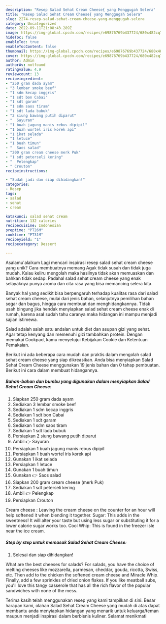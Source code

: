 ```yaml
---
description: "Resep Salad Sehat Cream Cheese{ yang Menggugah Selera"
title: "Resep Salad Sehat Cream Cheese{ yang Menggugah Selera"
slug: 2274-resep-salad-sehat-cream-cheese-yang-menggugah-selera
category: Uncategorized
date: 2022-09-11T21:08:43.289Z
image: https://img-global.cpcdn.com/recipes/e69876769b437724/680x482cq70/salad-sehat-cream-cheese-foto-resep-utama.jpg
hideToc: false
enableToc: true
enableTocContent: false
thumbnail: https://img-global.cpcdn.com/recipes/e69876769b437724/680x482cq70/salad-sehat-cream-cheese-foto-resep-utama.jpg
cover: https://img-global.cpcdn.com/recipes/e69876769b437724/680x482cq70/salad-sehat-cream-cheese-foto-resep-utama.jpg
author: Admin
authorAv: notfound
ratingvalue: 4.9
reviewcount: 13
recipeingredient:
- "250 gram dada ayam"
- "3 lembar smoke beef"
- "1 sdm kecap inggris"
- "1 sdt bon Cabai"
- "1 sdt garam"
- "1 sdm saos tiram"
- "1 sdt lada bubuk"
- "2 siung bawang putih diparut"
- "  Sayuran"
- "1 buah jagung manis rebus dipipil"
- "1 buah wortel iris korek api"
- "1 ikat selada"
- "1 letuce"
- "1 buah timun"
- "  Saos salad"
- "200 gram cream cheese merk Puk"
- "1 sdt peterseli kering"
- "  Pelengkap"
- " Crouton"
recipeinstructions:

- "Sudah jadi dan siap dihidangkan!"
categories:
- Resep
tags:
- salad
- sehat
- cream

katakunci: salad sehat cream 
nutrition: 132 calories
recipecuisine: Indonesian
preptime: "PT26M"
cooktime: "PT31M"
recipeyield: "1"
recipecategory: Dessert

---
```



Asalamu'alaikum Lagi mencari inspirasi resep salad sehat cream cheese yang unik? Cara membuatnya memang Agak tidak susah dan tidak juga mudah. Kalau keliru mengolah maka hasilnya tidak akan memuaskan dan bahkan tidak sedap. Padahal salad sehat cream cheese yang enak selayaknya punya aroma dan cita rasa yang bisa memancing selera kita.


Banyak hal yang sedikit bisa berpengaruh terhadap kualitas rasa dari salad sehat cream cheese, mulai dari jenis bahan, selanjutnya pemilihan bahan segar dan bagus, hingga cara membuat dan menghidangkannya. Tidak usah bingung jika hendak menyiapkan salad sehat cream cheese enak di rumah, karena asal sudah tahu caranya maka hidangan ini mampu menjadi sajian istimewa.

Salad adalah salah satu andalan untuk diet dan asupan gizi yang sehat. Agar tetap kenyang dan memenuhi gizi tambahkan protein. Dengan memakai Cookpad, kamu menyetujui Kebijakan Cookie dan Ketentuan Pemakaian.


Berikut ini ada beberapa cara mudah dan praktis dalam mengolah salad sehat cream cheese yang siap dikreasikan. Anda bisa menyiapkan Salad Sehat Cream Cheese menggunakan 19 jenis bahan dan 0 tahap pembuatan. Berikut ini cara dalam membuat hidangannya.

<!--inarticleads1-->

##### Bahan-bahan dan bumbu yang digunakan dalam menyiapkan Salad Sehat Cream Cheese:

1. Siapkan 250 gram dada ayam
1. Sediakan 3 lembar smoke beef
1. Sediakan 1 sdm kecap inggris
1. Sediakan 1 sdt bon Cabai
1. Sediakan 1 sdt garam
1. Sediakan 1 sdm saos tiram
1. Sediakan 1 sdt lada bubuk
1. Persiapkan 2 siung bawang putih diparut
1. Ambil  👉 Sayuran
1. Persiapkan 1 buah jagung manis rebus dipipil
1. Persiapkan 1 buah wortel iris korek api
1. Gunakan 1 ikat selada
1. Persiapkan 1 letuce
1. Gunakan 1 buah timun
1. Gunakan  👉 Saos salad
1. Siapkan 200 gram cream cheese (merk Puk)
1. Sediakan 1 sdt peterseli kering
1. Ambil  👉 Pelengkap
1. Persiapkan  Crouton


Cream cheese : Leaving the cream cheese on the counter for an hour will help softened it when blending it together. Sugar: This adds in the sweetness! It will alter your taste but using less sugar or substituting it for a lower calorie sugar works too. Cool Whip: This is found in the freezer isle near the ice cream. 

<!--inarticleads2-->

##### Step by step untuk memasak Salad Sehat Cream Cheese:


1. Selesai dan siap dihidangkan!

What are the best cheeses for salads? For salads, you have the choice of melting cheeses like mozzarella, parmesan, cheddar, gouda, ricotta, Swiss, etc. Then add to the chicken the softened cream cheese and Miracle Whip. Finally, add a few sprinkles of dried onion flakes. If you like meatball subs, you&#39;ll love this tangy casserole that has all the rich flavor of the popular sandwiches with none of the mess. 

Terima kasih telah menggunakan resep yang kami tampilkan di sini. Besar harapan kami, olahan Salad Sehat Cream Cheese yang mudah di atas dapat membantu anda menyiapkan hidangan yang menarik untuk keluarga/teman maupun menjadi inspirasi dalam berbisnis kuliner. Selamat menikmati
